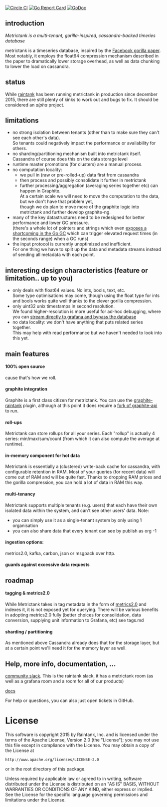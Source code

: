 [![Circle CI](https://circleci.com/gh/raintank/metrictank.svg?style=shield)](https://circleci.com/gh/raintank/metrictank)
[![Go Report Card](https://goreportcard.com/badge/github.com/raintank/metrictank)](https://goreportcard.com/report/github.com/raintank/metrictank)
[![GoDoc](https://godoc.org/github.com/raintank/metrictank?status.svg)](https://godoc.org/github.com/raintank/metrictank)


## introduction
*Metrictank is a multi-tenant, gorilla-inspired, cassandra-backed timeries database*

metrictank is a timeseries database, inspired by the [Facebook gorilla paper](http://www.vldb.org/pvldb/vol8/p1816-teller.pdf).
Most notably, it employs the float64 compression mechanism described in the paper to dramatically lower storage overhead,
as well as data chunking to lower the load on cassandra.

## status

While [raintank](http://raintank.io) has been running metrictank in production since december 2015, there are still plenty of kinks to work out
and bugs to fix.  It should be considered an *alpha* project.

## limitations

* no strong isolation between tenants (other than to make sure they can't see each other's data).  
  So tenants could negatively impact the performance or availability for others.
* no sharding/partitioning mechanism built into metrictank itself.  
  Cassandra of course does this on the data storage level
* runtime master promotions (for clusters) are a manual process.
* no computation locality:   
  - we pull in (raw or pre-rolled-up) data first from cassandra
  - then process and possibly consolidate it further in metrictank
  - further processing/aggregation (averaging series together etc) can happen in Graphite.  
  At a certain scale we will need to move the computation to the data, but we don't have that problem yet,  
  though we do plan to move more of the graphite logic into metrictank and further develop graphite-ng.
* many of the key datastructures need to be redesigned for better performance and lower GC pressure.  
  (there's a whole lot of pointers and strings which even [exposes a shortcoming in the Go GC](https://github.com/golang/go/issues/14812)
  which can trigger elevated request times (in the seconds range) when a GC runs)
* the input protocol is currently unoptimized and inefficient.   
  For one thing we have to split up the data and metadata streams instead of sending all metadata with each point.

## interesting design characteristics (feature or limitation.. up to you)

* only deals with float64 values. No ints, bools, text, etc.  
  Some type optimisations may come, though using the float type for ints and bools works quite well thanks to the clever gorilla compression.
* only uint32 unix timestamps in second resolution.   
  We found higher-resolution is more useful for ad-hoc debugging, where you can
  [stream directly to grafana and bypass the database](https://blog.raintank.io/using-grafana-with-intels-snap-for-ad-hoc-metric-exploration/)
* no data locality: we don't have anything that puts related series together.   
  This may help with read performance but we haven't needed to look into this yet.


## main features


#### 100% open source

cause that's how we roll.


#### graphite integration

Graphite is a first class citizen for metrictank.  You can use the [graphite-raintank](https://github.com/raintank/graphite-raintank) plugin, although
at this point it does require a [fork of graphite-api](https://github.com/raintank/graphite-api/) to run.


#### roll-ups

Metrictank can store rollups for all your series.  Each "rollup" is actually 4 series: min/max/sum/count (from which it can also compute the average at runtime).

#### in-memory component for hot data

Metrictank is essentially a (clustered) write-back cache for cassandra, with configurable retention in RAM.  Most of your queries (for recent data) will come out of
RAM and will be quite fast.  Thanks to dropping RAM prices and the gorilla compression, you can hold a lot of data in RAM this way.

#### multi-tenancy

Metrictank supports multiple tenants (e.g. users) that each have their own isolated data within the system, and can't see other users' data.
Note:
* you can simply use it as a single-tenant system by only using 1 organisation
* you can also share data that every tenant can see by publish as org -1

#### ingestion options:

metrics2.0, kafka, carbon, json or msgpack over http.

#### guards against excessive data requests

## roadmap

#### tagging & metrics2.0

While Metrictank takes in tag metadata in the form of [metrics2.0](http://metrics20.org/) and indexes it, it is not exposed yet for querying.
There will be various benefits in adopting metrics2.0 fully (better choices for consolidation, data conversion, supplying unit information to Grafana, etc)
see tags.md

#### sharding / partitioning

As mentioned above Cassandra already does that for the storage layer, but at a certain point we'll need it for the memory layer as well.

## Help, more info, documentation, ...

[community slack](http://slack.raintank.io/). This is the raintank slack, it has a metrictank room (as well as a grafana room and a room for all of our products)

[docs](https://github.com/raintank/metrictank/tree/master/docs)

For help or questions, you can also just open tickets in GitHub.



License
=======

This software is copyright 2015 by Raintank, Inc. and is licensed under the
terms of the Apache License, Version 2.0 (the "License"); you may not use this file except in compliance with the License. You may obtain a copy of the License at

	http://www.apache.org/licenses/LICENSE-2.0

or in the root directory of this package.

Unless required by applicable law or agreed to in writing, software distributed under the License is distributed on an "AS IS" BASIS, WITHOUT WARRANTIES OR CONDITIONS OF ANY KIND, either express or implied. See the License for the specific language governing permissions and limitations under the License.
